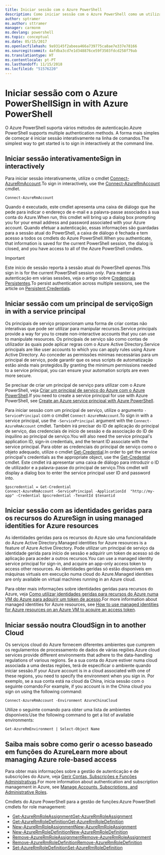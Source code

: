 ```yaml
---
title: Iniciar sessão com o Azure PowerShell
description: Como iniciar sessão com o Azure PowerShell como um utilizador, principal de serviço ou com identidades geridas para recursos do Azure.
author: sptramer
ms.author: sttramer
manager: carmonm
ms.devlang: powershell
ms.topic: conceptual
ms.date: 05/15/2017
ms.openlocfilehash: 9a93145f2abeea466a739775ca8ae7e337e78166
ms.sourcegitcommit: 4afdba3cd7e1d348876ce59f3503fdcd258f79ab
ms.translationtype: HT
ms.contentlocale: pt-PT
ms.lasthandoff: 11/15/2018
ms.locfileid: "51576220"
---
```

# <a name="sign-in-with-azure-powershell"></a><span data-ttu-id="1fde1-103">Iniciar sessão com o Azure PowerShell</span><span class="sxs-lookup"><span data-stu-id="1fde1-103">Sign in with Azure PowerShell</span></span>

<span data-ttu-id="1fde1-104">O Azure PowerShell suporta vários métodos de autenticação.</span><span class="sxs-lookup"><span data-stu-id="1fde1-104">Azure PowerShell supports multiple authentication methods.</span></span> <span data-ttu-id="1fde1-105">A forma mais simples de começar é iniciar sessão interativamente na linha de comandos.</span><span class="sxs-lookup"><span data-stu-id="1fde1-105">The simplest way to get started is to sign in interactively at the command line.</span></span>

## <a name="sign-in-interactively"></a><span data-ttu-id="1fde1-106">Iniciar sessão interativamente</span><span class="sxs-lookup"><span data-stu-id="1fde1-106">Sign in interactively</span></span>

<span data-ttu-id="1fde1-107">Para iniciar sessão interativamente, utilize o cmdlet [Connect-AzureRmAccount](/powershell/module/azurerm.profile/connect-azurermaccount).</span><span class="sxs-lookup"><span data-stu-id="1fde1-107">To sign in interactively, use the [Connect-AzureRmAccount](/powershell/module/azurerm.profile/connect-azurermaccount) cmdlet.</span></span>

```azurepowershell-interactive
Connect-AzureRmAccount
```

<span data-ttu-id="1fde1-108">Quando é executado, este cmdlet apresenta uma caixa de diálogo que lhe pede para indicar o endereço de e-mail e a palavra-passe associados à sua conta do Azure.</span><span class="sxs-lookup"><span data-stu-id="1fde1-108">When run, this cmdlet will bring up a dialog box prompting you for your email address and password associated with your Azure account.</span></span> <span data-ttu-id="1fde1-109">Quando efetuar a autenticação, essas informações são guardadas para a sessão atual do PowerShell, a caixa de diálogo é fechada e tem acesso a todos os cmdlets do Azure PowerShell.</span><span class="sxs-lookup"><span data-stu-id="1fde1-109">When you authenticate, that information is saved for the current PowerShell session, the dialog is closed, and you have access to all of the Azure PowerShell cmdlets.</span></span>

> [!IMPORTANT]
> <span data-ttu-id="1fde1-110">Este início de sessão reporta à sessão atual do PowerShell _apenas_.</span><span class="sxs-lookup"><span data-stu-id="1fde1-110">This sign in is for the current PowerShell session _only_.</span></span> <span data-ttu-id="1fde1-111">Para manter a autenticação em várias sessões, veja o artigo sobre [Credenciais Persistentes](context-persistence.md).</span><span class="sxs-lookup"><span data-stu-id="1fde1-111">To persist authentication across multiple sessions, see the article on [Persistent Credentials](context-persistence.md).</span></span>

## <a name="sign-in-with-a-service-principal"></a><span data-ttu-id="1fde1-112">Iniciar sessão com um principal de serviço</span><span class="sxs-lookup"><span data-stu-id="1fde1-112">Sign in with a service principal</span></span>

<span data-ttu-id="1fde1-113">Os principais de serviço proporcionam uma forma de criar contas não interativas que pode ser utilizar para manipular recursos.</span><span class="sxs-lookup"><span data-stu-id="1fde1-113">Service principals provide a way for you to create non-interactive accounts that you can use to manipulate resources.</span></span> <span data-ttu-id="1fde1-114">Os principais de serviço são como contas de utilizador às quais pode aplicar regras com o Azure Active Directory.</span><span class="sxs-lookup"><span data-stu-id="1fde1-114">Service principals are like user accounts to which you can apply rules using Azure Active Directory.</span></span> <span data-ttu-id="1fde1-115">Ao conceder as permissões mínimas necessárias para um principal de serviço, pode garantir que os seus scripts de automatização estão ainda mais protegidos.</span><span class="sxs-lookup"><span data-stu-id="1fde1-115">By granting the minimum permissions needed to a service principal, you can ensure your automation scripts are even more secure.</span></span>

<span data-ttu-id="1fde1-116">Se precisar de criar um principal de serviço para utilizar com o Azure PowerShell, veja [Criar um principal de serviço do Azure com o Azure PowerShell](create-azure-service-principal-azureps.md).</span><span class="sxs-lookup"><span data-stu-id="1fde1-116">If you need to create a service principal for use with Azure PowerShell, see [Create an Azure service principal with Azure PowerShell](create-azure-service-principal-azureps.md).</span></span>

<span data-ttu-id="1fde1-117">Para iniciar sessão com um principal de serviço, utilize o argumento `-ServicePrincipal` com o cmdlet `Connect-AzureRmAccount`.</span><span class="sxs-lookup"><span data-stu-id="1fde1-117">To sign in with a service principal, use the `-ServicePrincipal` argument with the `Connect-AzureRmAccount` cmdlet.</span></span> <span data-ttu-id="1fde1-118">Também irá precisar do ID de aplicação do principal de serviço, das credenciais de início de sessão e da associação do ID de inquilino ao principal de serviço.</span><span class="sxs-lookup"><span data-stu-id="1fde1-118">You will also need the service princpal's application ID, sign-in credentials, and the tenant ID associate with the service principal.</span></span> <span data-ttu-id="1fde1-119">Para obter as credenciais do principal de serviço como o objeto adequado, utilize o cmdlet [Get-Credential](/powershell/module/microsoft.powershell.security/get-credential).</span><span class="sxs-lookup"><span data-stu-id="1fde1-119">In order to get the service principal's credentials as the appropriate object, use the [Get-Credential](/powershell/module/microsoft.powershell.security/get-credential) cmdlet.</span></span> <span data-ttu-id="1fde1-120">Este cmdlet irá apresentar uma caixa de diálogo para introduzir o ID de utilizador e a palavra-passe do principal de serviço.</span><span class="sxs-lookup"><span data-stu-id="1fde1-120">This cmdlet will display a dialog box to enter the service principal user ID and password into.</span></span>

```azurepowershell-interactive
$pscredential = Get-Credential
Connect-AzureRmAccount -ServicePrincipal -ApplicationId  "http://my-app" -Credential $pscredential -TenantId $tenantid
```

## <a name="sign-in-using-managed-identities-for-azure-resources"></a><span data-ttu-id="1fde1-121">Iniciar sessão com as identidades geridas para os recursos do Azure</span><span class="sxs-lookup"><span data-stu-id="1fde1-121">Sign in using managed identities for Azure resources</span></span>

<span data-ttu-id="1fde1-122">As identidades geridas para os recursos do Azure são uma funcionalidade do Azure Active Directory.</span><span class="sxs-lookup"><span data-stu-id="1fde1-122">Managed identities for Azure resources is a feature of Azure Active Directory.</span></span> <span data-ttu-id="1fde1-123">Pode utilizar um principal de serviço da identidade gerida para início de sessão e adquirir um token de acesso só de aplicação para aceder a outros recursos.</span><span class="sxs-lookup"><span data-stu-id="1fde1-123">You can use a managed identity service principal for sign-in, and acquire an app-only access token to access other resources.</span></span> <span data-ttu-id="1fde1-124">As identidades geridas só estão disponíveis em máquinas virtuais em execução numa cloud do Azure.</span><span class="sxs-lookup"><span data-stu-id="1fde1-124">Managed identities are only available on virtual machines running in an Azure cloud.</span></span>

<span data-ttu-id="1fde1-125">Para obter mais informações sobre identidades geridas para recursos do Azure, veja [Como utilizar identidades geridas para recursos do Azure numa VM do Azure para adquirir um token de acesso](/azure/active-directory/managed-identities-azure-resources/how-to-use-vm-token).</span><span class="sxs-lookup"><span data-stu-id="1fde1-125">For more information about managed identities for Azure resources, see [How to use managed identities for Azure resources on an Azure VM to acquire an access token](/azure/active-directory/managed-identities-azure-resources/how-to-use-vm-token).</span></span>

## <a name="sign-in-to-another-cloud"></a><span data-ttu-id="1fde1-126">Iniciar sessão noutra Cloud</span><span class="sxs-lookup"><span data-stu-id="1fde1-126">Sign in to another Cloud</span></span>

<span data-ttu-id="1fde1-127">Os serviços cloud do Azure fornecem diferentes ambientes que cumprem os regulamentos de processamento de dados de várias regiões.</span><span class="sxs-lookup"><span data-stu-id="1fde1-127">Azure cloud services provide different environments that adhere to the data-handling regulations of various regions.</span></span> <span data-ttu-id="1fde1-128">Se a sua conta do Azure estiver numa cloud associada a uma destas regiões, terá de especificar o ambiente quando iniciar sessão.</span><span class="sxs-lookup"><span data-stu-id="1fde1-128">If your Azure account is in a cloud associated with one of these regions, you need to specify the environment when you sign in.</span></span> <span data-ttu-id="1fde1-129">Por exemplo, se a sua conta está na cloud da China, inicia sessão com o seguinte comando:</span><span class="sxs-lookup"><span data-stu-id="1fde1-129">For example, if you account is in the China cloud you sign on using the following command:</span></span>

```azurepowershell-interactive
Connect-AzureRmAccount -Environment AzureChinaCloud
```

<span data-ttu-id="1fde1-130">Utilize o seguinte comando para obter uma lista de ambientes disponíveis:</span><span class="sxs-lookup"><span data-stu-id="1fde1-130">Use the following command to get a list of available environments:</span></span>

```azurepowershell-interactive
Get-AzureRmEnvironment | Select-Object Name
```

## <a name="learn-more-about-managing-azure-role-based-access"></a><span data-ttu-id="1fde1-131">Saiba mais sobre como gerir o acesso baseado em funções do Azure</span><span class="sxs-lookup"><span data-stu-id="1fde1-131">Learn more about managing Azure role-based access</span></span>

<span data-ttu-id="1fde1-132">Para obter mais informações sobre a gestão de autenticação e de subscrições do Azure, veja [Gerir Contas, Subscrições e Funções Administrativas](/azure/active-directory/role-based-access-control-configure).</span><span class="sxs-lookup"><span data-stu-id="1fde1-132">For more information about authentication and subscription management in Azure, see [Manage Accounts, Subscriptions, and Administrative Roles](/azure/active-directory/role-based-access-control-configure).</span></span>

<span data-ttu-id="1fde1-133">Cmdlets do Azure PowerShell para a gestão de funções:</span><span class="sxs-lookup"><span data-stu-id="1fde1-133">Azure PowerShell cmdlets for role management:</span></span>

* [<span data-ttu-id="1fde1-134">Get-AzureRmRoleAssignment</span><span class="sxs-lookup"><span data-stu-id="1fde1-134">Get-AzureRmRoleAssignment</span></span>](/powershell/module/AzureRM.Resources/Get-AzureRmRoleAssignment)
* [<span data-ttu-id="1fde1-135">Get-AzureRmRoleDefinition</span><span class="sxs-lookup"><span data-stu-id="1fde1-135">Get-AzureRmRoleDefinition</span></span>](/powershell/module/AzureRM.Resources/Get-AzureRmRoleDefinition)
* [<span data-ttu-id="1fde1-136">New-AzureRmRoleAssignment</span><span class="sxs-lookup"><span data-stu-id="1fde1-136">New-AzureRmRoleAssignment</span></span>](/powershell/module/AzureRM.Resources/New-AzureRmRoleAssignment)
* [<span data-ttu-id="1fde1-137">New-AzureRmRoleDefinition</span><span class="sxs-lookup"><span data-stu-id="1fde1-137">New-AzureRmRoleDefinition</span></span>](/powershell/module/AzureRM.Resources/New-AzureRmRoleDefinition)
* [<span data-ttu-id="1fde1-138">Remove-AzureRmRoleAssignment</span><span class="sxs-lookup"><span data-stu-id="1fde1-138">Remove-AzureRmRoleAssignment</span></span>](/powershell/module/AzureRM.Resources/Remove-AzureRmRoleAssignment)
* [<span data-ttu-id="1fde1-139">Remove-AzureRmRoleDefinition</span><span class="sxs-lookup"><span data-stu-id="1fde1-139">Remove-AzureRmRoleDefinition</span></span>](/powershell/module/AzureRM.Resources/Remove-AzureRmRoleDefinition)
* [<span data-ttu-id="1fde1-140">Set-AzureRmRoleDefinition</span><span class="sxs-lookup"><span data-stu-id="1fde1-140">Set-AzureRmRoleDefinition</span></span>](/powershell/moduel/AzureRM.Resources/Set-AzureRmRoleDefinition)
